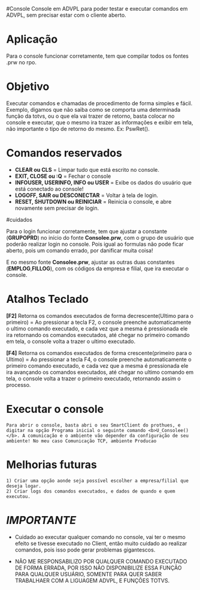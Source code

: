 #Console
  Console em ADVPL para poder testar e executar comandos em ADVPL, sem precisar estar com o cliente aberto.

# Aplicação
  Para o console funcionar corretamente, tem que compilar todos os fontes .prw no rpo.
  
# Objetivo
  
   Executar comandos e chamadas de procedimento de forma simples e fácil. Exemplo, digamos que não saiba como se comporta uma determinada função da totvs, ou o que ela vai trazer de retorno, basta colocar no console e executar, que o mesmo ira trazer as informações e exibir em tela, não importante o tipo de retorno do mesmo. Ex: PswRet().
  
# Comandos reservados
 
  * <b>CLEAR ou CLS</b> = Limpar tudo que está escrito no console.
  * <b>EXIT, CLOSE ou :Q</b> = Fechar o console
  * <b>INFOUSER, USERINFO, INFO ou USER</b> = Exibe os dados do usuário que está conectado ao console!
  * <b>LOGOFF, SAIR ou DESCONECTAR</b> = Voltar à tela de login.
  * <b>RESET, SHUTDOWN ou REINICIAR</b> = Reinicia o console, e abre novamente sem precisar de login.
  
  
  
#cuidados
  
  Para o login funcionar corretamente, tem que ajustar a constante (<b>GRUPOPRD</b>) no início do fonte <b>Consolee.prw</b>, com o grupo de usuário que poderão realizar login no console. Pois igual ao formulas não pode ficar aberto, pois um comando errado, por danificar muita coisa!
  
  E no mesmo fonte <b>Consolee.prw</b>, ajustar as outras duas constantes (<b>EMPLOG</b>,<b>FILLOG</b>), com os códigos da empresa e filial, que ira executar o console.

# Atalhos Teclado
  <b>[F2]</b> Retorna os comandos executados de forma decrescente(Ultimo para o primeiro) =  Ao pressionar a tecla F2, o console preenche automaticamente o ultimo comando executado, e cada vez que a mesma é pressionada ele ira retornando os comandos executados, até chegar no primeiro comando em tela, o console volta a trazer o ultimo executado.

  <b>[F4]</b> Retorna os comandos executados de forma crescente(primeiro para o Ultimo) =  Ao pressionar a tecla F4, o console preenche automaticamente o primeiro comando executado, e cada vez que a mesma é pressionada ele ira avançando os comandos executados, até chegar no ultimo comando em tela, o console volta a trazer o primeiro executado, retornando assim o processo.
  

# Executar o console 
  
    Para abrir o console, basta abri o seu SmartClient do prothues, e digitar na opção Programa inicial o seguinte comando <b>U_Consolee()</b>. A comunicação e o ambiente vão depender da configuração de seu ambiente! No meu caso Comunicação TCP, ambiente Producao
  
  
# Melhorias futuras
  
    1) Criar uma opção aonde seja possível escolher a empresa/filial que deseja logar.
    2) Criar logs dos comandos executados, e dados de quando e quem executou.
        
  
# <i>IMPORTANTE</i>
  
  * Cuidado ao executar qualquer comando no console, vai ter o mesmo efeito se tivesse executado no Client, então muito cuidado ao realizar comandos, pois isso pode gerar problemas gigantescos.
  
  * NÃO ME RESPONSABILIZO POR QUALQUER COMANDO EXECUTADO DE FORMA ERRADA, POR ISSO NÃO DISPONIBILIZE ESSA FUNÇÃO PARA QUALQUER USUÁRIO, SOMENTE PARA QUER SABER TRABALHAER COM A LIGUAGEM ADVPL, E FUNÇÕES TOTVS.
 
